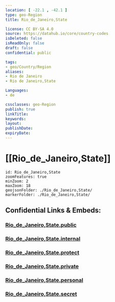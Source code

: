 ```yaml
---
location: [ -22.1 , -42.1 ] 
type: geo-Region
title: Rio_de_Janeiro,State

license: CC BY-SA 4.0
source: https://datahub.io/core/country-codes
isDeleted: false
isReadOnly: false
draft: false
confidential: public

tags:
- geo/Country/Region
aliases:
- Rio de Janeiro
- Rio de Janeiro,State

Languages:
- de

cssclasses: geo-Region
publish: true
linkTitle: 
keywords: 
layout: 
publishDate: 
expiryDate: 
---
```


# [[Rio_de_Janeiro,State]] 

```leaflet
id: Rio_de_Janeiro,State
zoomFeatures: true 
minZoom: 2 
maxZoom: 18
geojsonFolder: ./Rio_de_Janeiro,State/
markerFolder: ./Rio_de_Janeiro,State/
```


## Confidential Links & Embeds: 

### [Rio_de_Janeiro,State.public](/_public/\Earth\Continent\America~South\Brazil\states~BrazilRio_de_Janeiro,State.public.md) 

### [Rio_de_Janeiro,State.internal](/_internal/\Earth\Continent\America~South\Brazil\states~BrazilRio_de_Janeiro,State.internal.md) 

### [Rio_de_Janeiro,State.protect](/_protect/\Earth\Continent\America~South\Brazil\states~BrazilRio_de_Janeiro,State.protect.md) 

### [Rio_de_Janeiro,State.private](/_private/\Earth\Continent\America~South\Brazil\states~BrazilRio_de_Janeiro,State.private.md) 

### [Rio_de_Janeiro,State.personal](/_personal/\Earth\Continent\America~South\Brazil\states~BrazilRio_de_Janeiro,State.personal.md) 

### [Rio_de_Janeiro,State.secret](/_secret/\Earth\Continent\America~South\Brazil\states~BrazilRio_de_Janeiro,State.secret.md)

